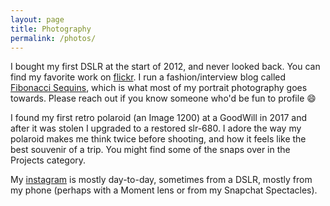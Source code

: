 ```yaml
---
layout: page
title: Photography
permalink: /photos/
---
```


I bought my first DSLR at the start of 2012, and never looked back. You can find my favorite work on [flickr][flickr]. I run a fashion/interview blog called [Fibonacci Sequins][fibseq], which is what most of my portrait photography goes towards. Please reach out if you know someone who'd be fun to profile 😄

I found my first retro polaroid (an Image 1200) at a GoodWill in 2017 and after it was stolen I upgraded to a restored slr-680. I adore the way my polaroid makes me think twice before shooting, and how it feels like the best souvenir of a trip. You might find some of the snaps over in the Projects category.

My [instagram][insta] is mostly day-to-day, sometimes from a DSLR, mostly from my phone (perhaps with a Moment lens or from my Snapchat Spectacles).

[insta]: https://www.instagram.com/abethcrane/
[flickr]: http://bethcrane.photos
[fibseq]: http://www.fibonaccisequinsblog.com